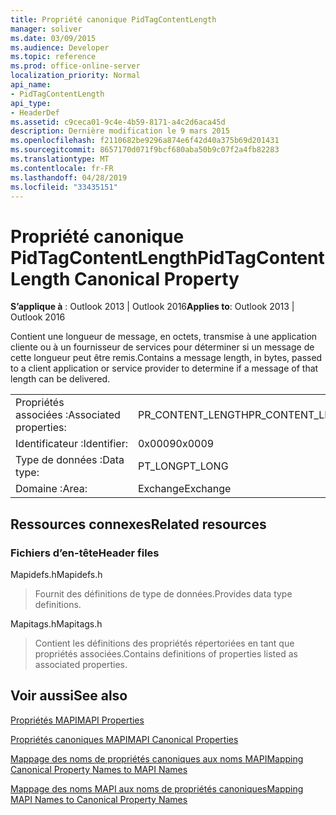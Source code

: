 ```yaml
---
title: Propriété canonique PidTagContentLength
manager: soliver
ms.date: 03/09/2015
ms.audience: Developer
ms.topic: reference
ms.prod: office-online-server
localization_priority: Normal
api_name:
- PidTagContentLength
api_type:
- HeaderDef
ms.assetid: c9ceca01-9c4e-4b59-8171-a4c2d6aca45d
description: Dernière modification le 9 mars 2015
ms.openlocfilehash: f2110682be9296a874e6f42d40a375b69d201431
ms.sourcegitcommit: 8657170d071f9bcf680aba50b9c07f2a4fb82283
ms.translationtype: MT
ms.contentlocale: fr-FR
ms.lasthandoff: 04/28/2019
ms.locfileid: "33435151"
---
```

# <a name="pidtagcontentlength-canonical-property"></a><span data-ttu-id="22660-103">Propriété canonique PidTagContentLength</span><span class="sxs-lookup"><span data-stu-id="22660-103">PidTagContentLength Canonical Property</span></span>

  
  
<span data-ttu-id="22660-104">**S’applique à** : Outlook 2013 | Outlook 2016</span><span class="sxs-lookup"><span data-stu-id="22660-104">**Applies to**: Outlook 2013 | Outlook 2016</span></span> 
  
<span data-ttu-id="22660-105">Contient une longueur de message, en octets, transmise à une application cliente ou à un fournisseur de services pour déterminer si un message de cette longueur peut être remis.</span><span class="sxs-lookup"><span data-stu-id="22660-105">Contains a message length, in bytes, passed to a client application or service provider to determine if a message of that length can be delivered.</span></span> 
  
|||
|:-----|:-----|
|<span data-ttu-id="22660-106">Propriétés associées :</span><span class="sxs-lookup"><span data-stu-id="22660-106">Associated properties:</span></span>  <br/> |<span data-ttu-id="22660-107">PR_CONTENT_LENGTH</span><span class="sxs-lookup"><span data-stu-id="22660-107">PR_CONTENT_LENGTH</span></span>  <br/> |
|<span data-ttu-id="22660-108">Identificateur :</span><span class="sxs-lookup"><span data-stu-id="22660-108">Identifier:</span></span>  <br/> |<span data-ttu-id="22660-109">0x0009</span><span class="sxs-lookup"><span data-stu-id="22660-109">0x0009</span></span>  <br/> |
|<span data-ttu-id="22660-110">Type de données :</span><span class="sxs-lookup"><span data-stu-id="22660-110">Data type:</span></span>  <br/> |<span data-ttu-id="22660-111">PT_LONG</span><span class="sxs-lookup"><span data-stu-id="22660-111">PT_LONG</span></span>  <br/> |
|<span data-ttu-id="22660-112">Domaine :</span><span class="sxs-lookup"><span data-stu-id="22660-112">Area:</span></span>  <br/> |<span data-ttu-id="22660-113">Exchange</span><span class="sxs-lookup"><span data-stu-id="22660-113">Exchange</span></span>  <br/> |
   
## <a name="related-resources"></a><span data-ttu-id="22660-114">Ressources connexes</span><span class="sxs-lookup"><span data-stu-id="22660-114">Related resources</span></span>

### <a name="header-files"></a><span data-ttu-id="22660-115">Fichiers d’en-tête</span><span class="sxs-lookup"><span data-stu-id="22660-115">Header files</span></span>

<span data-ttu-id="22660-116">Mapidefs.h</span><span class="sxs-lookup"><span data-stu-id="22660-116">Mapidefs.h</span></span>
  
> <span data-ttu-id="22660-117">Fournit des définitions de type de données.</span><span class="sxs-lookup"><span data-stu-id="22660-117">Provides data type definitions.</span></span>
    
<span data-ttu-id="22660-118">Mapitags.h</span><span class="sxs-lookup"><span data-stu-id="22660-118">Mapitags.h</span></span>
  
> <span data-ttu-id="22660-119">Contient les définitions des propriétés répertoriées en tant que propriétés associées.</span><span class="sxs-lookup"><span data-stu-id="22660-119">Contains definitions of properties listed as associated properties.</span></span>
    
## <a name="see-also"></a><span data-ttu-id="22660-120">Voir aussi</span><span class="sxs-lookup"><span data-stu-id="22660-120">See also</span></span>



[<span data-ttu-id="22660-121">Propriétés MAPI</span><span class="sxs-lookup"><span data-stu-id="22660-121">MAPI Properties</span></span>](mapi-properties.md)
  
[<span data-ttu-id="22660-122">Propriétés canoniques MAPI</span><span class="sxs-lookup"><span data-stu-id="22660-122">MAPI Canonical Properties</span></span>](mapi-canonical-properties.md)
  
[<span data-ttu-id="22660-123">Mappage des noms de propriétés canoniques aux noms MAPI</span><span class="sxs-lookup"><span data-stu-id="22660-123">Mapping Canonical Property Names to MAPI Names</span></span>](mapping-canonical-property-names-to-mapi-names.md)
  
[<span data-ttu-id="22660-124">Mappage des noms MAPI aux noms de propriétés canoniques</span><span class="sxs-lookup"><span data-stu-id="22660-124">Mapping MAPI Names to Canonical Property Names</span></span>](mapping-mapi-names-to-canonical-property-names.md)

